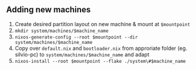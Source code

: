 ## Adding new machines
1. Create desired partition layout on new machine & mount at `$mountpoint`
1. `mkdir system/machines/$machine_name`
1. `nixos-generate-config --root $mountpoint --dir system/machines/$machine_name`
1. Copy over `default.nix` and `bootloader.nix` from approriate folder (eg. silvio-pc) to `system/machines/$machine_name` and adapt
1. `nixos-install --root $mountpoint --flake ./system\#$machine_name`
